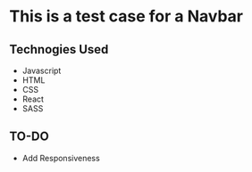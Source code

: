 # This is a test case for a Navbar

## Technogies Used

- Javascript
- HTML
- CSS
- React
- SASS

## TO-DO

- Add Responsiveness
